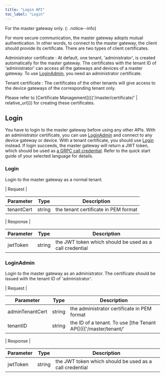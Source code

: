 ```yaml
---
title: "Login API"
toc_label: "Login"  
---
```


For the master gateway only.
{: .notice--info}

For more secure communication, the master gateway adopts mutual authentication. In other words, to connect to the master gateway, the client should provide its certificate. There are two types of client certificates.

Administrator certificate
: At default, one tenant, 'administrator', is created automatically for the master gateway. The certificates with the tenant ID of 'administrator' can access all the gateways and devices of a master gateway. To use [LoginAdmin](#LoginAdmin), you need an administrator certificate.

Tenant certificate
: The certificates of the other tenants will give access to the device gateways of the corresponding tenant only. 

Please refer to [Certificate Management]({{'/master/certificate/' | relative_url}}) for creating these certificates. 

## Login 

You have to login to the master gateway before using any other APIs. With an administrator certificate, you can use [LoginAdmin](#LoginAdmin) and connect to any device gateway or device. With a tenant certificate, you should use [Login](#Login-1) instead. 
If login succeeds, the master gateway will return a JWT token, which should be used as [a GRPC call credential](https://grpc.io/docs/guides/auth/). Refer to the quick start guide of your selected language for details. 

### Login

Login to the master gateway as a normal tenant.

| Request |

| Parameter | Type | Description |
| --------- | ---- | ----------- |
| tenantCert | string | the tenant certificate in PEM format |

| Response |

| Parameter | Type | Description |
| --------- | ---- | ----------- |
| jwtToken | string | the JWT token which should be used as a call credential |

### LoginAdmin

Login to the master gateway as an administrator. The certificate should be issued with the tenant ID of 'administrator'. 

| Request |

| Parameter | Type | Description |
| --------- | ---- | ----------- |
| adminTenantCert | string | the administrator certificate in PEM format |
| tenantID | string | the ID of a tenant. To use [the Tenant API]({{'/master/tenant/' | relative_url}}) it should be 'administrator'. To access any other tenants, use the ID of the tenant |

| Response |

| Parameter | Type | Description |
| --------- | ---- | ----------- |
| jwtToken | string | the JWT token which should be used as a call credential |